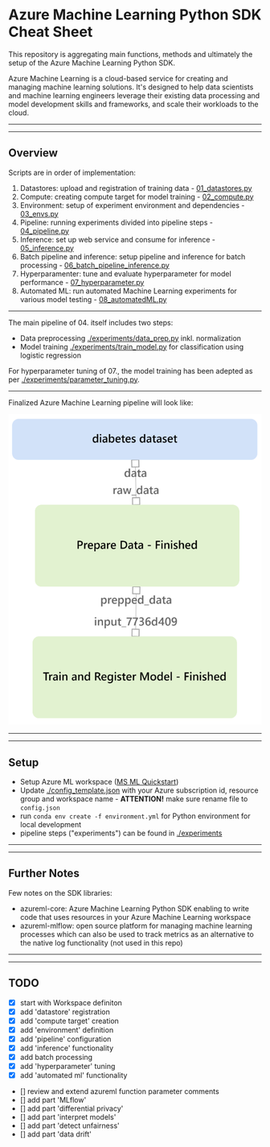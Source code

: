 # Azure Machine Learning Python SDK Cheat Sheet

This repository is aggregating main functions, methods and ultimately the setup of the Azure Machine Learning Python SDK.

Azure Machine Learning is a cloud-based service for creating and managing machine learning solutions. It's designed to help data scientists and machine learning engineers leverage their existing data processing and model development skills and frameworks, and scale their workloads to the cloud.

------------------------------------------------
------------------------------------------------

## Overview
Scripts are in order of implementation:
1. Datastores: upload and registration of training data - [01_datastores.py](./01_datastores.py)
2. Compute: creating compute target for model training - [02_compute.py](./02_compute.py)
3. Environment: setup of experiment environment and dependencies - [03_envs.py](./03_envs.py)
4. Pipeline: running experiments divided into pipeline steps - [04_pipeline.py](./04_pipeline.py)
5. Inference: set up web service and consume for inference - [05_inference.py](./05_inference.py)
6. Batch pipeline and inference: setup pipeline and inference for batch processing - [06_batch_pipeline_inference.py](./06_batch_pipeline_inference.py)
7. Hyperparamenter: tune and evaluate hyperparameter for model performance - [07_hyperparameter.py](./07_hyperparameter.py)
8. Automated ML: run automated Machine Learning experiments for various model testing - [08_automatedML.py](./08_automatedML.py)

------------------------------------------------

The main pipeline of 04. itself includes two steps:
- Data preprocessing [./experiments/data_prep.py](./experiments/data_prep.py) inkl. normalization
- Model training [./experiments/train_model.py](./experiments/train_model.py) for classification using logistic regression

For hyperparameter tuning of 07., the model training has been adepted as per [./experiments/parameter_tuning.py](./experiments/parameter_tuning.py).

------------------------------------------------

Finalized Azure Machine Learning pipeline will look like:

![Azure ML Pipeline with two steps](./assets/pipeline_run.png "Azure ML Pipeline")

------------------------------------------------
------------------------------------------------

## Setup
- Setup Azure ML workspace ([MS ML Quickstart](https://docs.microsoft.com/en-us/azure/machine-learning/quickstart-create-resources))
- Update [./config_template.json](./config_template.json) with your Azure subscription id, resource group and workspace name - **ATTENTION!** make sure rename file to `config.json`
- run `conda env create -f environment.yml` for Python environment for local development
- pipeline steps ("experiments") can be found in [./experiments](./experiments)

------------------------------------------------
------------------------------------------------

## Further Notes
Few notes on the SDK libraries:
- azureml-core: Azure Machine Learning Python SDK enabling to write code that uses resources in your Azure Machine Learning workspace
- azureml-mlflow: open source platform for managing machine learning processes which can also be used to track metrics as an alternative to the native log functionality (not used in this repo)

------------------------------------------------
------------------------------------------------

## TODO
- [x] start with Workspace definiton
- [x] add 'datastore' registration
- [x] add 'compute target' creation
- [x] add 'environment' definition
- [x] add 'pipeline' configuration
- [x] add 'inference' functionality
- [x] add batch processing
- [x] add 'hyperparameter' tuning 
- [x] add 'automated ml' functionality
- [] review and extend azureml function parameter comments
- [] add part 'MLflow'
- [] add part 'differential privacy'
- [] add part 'interpret models'
- [] add part 'detect unfairness'
- [] add part 'data drift'
